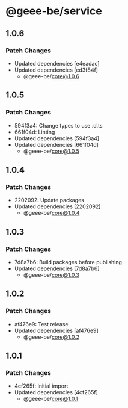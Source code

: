 # @geee-be/service

## 1.0.6

### Patch Changes

- Updated dependencies [e4eadac]
- Updated dependencies [ed3f84f]
  - @geee-be/core@1.0.6

## 1.0.5

### Patch Changes

- 594f3a4: Change types to use .d.ts
- 661f04d: Linting
- Updated dependencies [594f3a4]
- Updated dependencies [661f04d]
  - @geee-be/core@1.0.5

## 1.0.4

### Patch Changes

- 2202092: Update packages
- Updated dependencies [2202092]
  - @geee-be/core@1.0.4

## 1.0.3

### Patch Changes

- 7d8a7b6: Build packages before publishing
- Updated dependencies [7d8a7b6]
  - @geee-be/core@1.0.3

## 1.0.2

### Patch Changes

- af476e9: Test release
- Updated dependencies [af476e9]
  - @geee-be/core@1.0.2

## 1.0.1

### Patch Changes

- 4cf265f: Initial import
- Updated dependencies [4cf265f]
  - @geee-be/core@1.0.1
